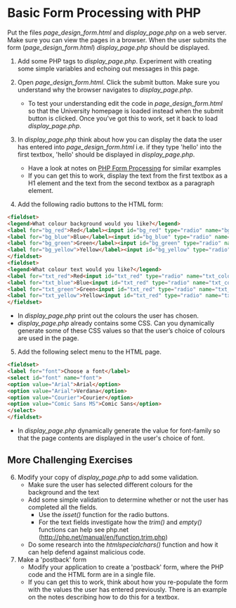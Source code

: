 # Basic Form Processing with PHP

Put the files *page_design_form.html* and *display_page.php* on a web server. Make sure you can view the pages in a browser. When the user submits the form (*page_design_form.html*)  *display_page.php* should be displayed.

1. Add some PHP tags to *display_page.php*. Experiment with creating some simple variables and echoing out messages in this page.

2. Open *page_design_form.html*. Click the submit button. Make sure you understand why the browser navigates to *display_page.php*.
    + To test your understanding edit the code in *page_design_form.html* so that the University homepage is loaded instead when the submit button is clicked. Once you've got this to work, set it back to load *display_page.php*.

3. In *display_page.php* think about how you can display the data the user has entered into *page_design_form.html* i.e. if they type 'hello' into the first textbox, 'hello' should be displayed in *display_page.php*.
    + Have a look at notes on [PHP Form Processing](php-form-processing.md) for similar examples
    + If you can get this to work, display the text from the first textbox as a H1 element and the text from the second textbox as a paragraph element.

4. Add the following radio buttons to the HTML form:
```html
<fieldset>
<legend>What colour background would you like?</legend>
<label for="bg_red">Red</label><input id="bg_red" type="radio" name="bg_colour" value="red">
<label for="bg_blue">Blue</label><input id="bg_blue" type="radio" name="bg_colour" value="blue">
<label for="bg_green">Green</label><input id="bg_green" type="radio" name="bg_colour" value="green">
<label for="bg_yellow">Yellow</label><input id="bg_yellow" type="radio" name="bg_colour" value="yellow">
</fieldset>
<fieldset>
<legend>What colour text would you like?</legend>
<label for="txt_red">Red<input id="txt_red" type="radio" name="txt_colour" value="red">
<label for="txt_blue">Blue<input id="txt_red" type="radio" name="txt_colour" value="blue">
<label for="txt_green">Green<input id="txt_red" type="radio" name="txt_colour" value="green">
<label for="txt_yellow">Yellow<input id="txt_red" type="radio" name="txt_colour" value="yellow">
</fieldset>
```

+ In *display_page.php* print out the colours the user has chosen.
+ *display_page.php* already contains some CSS. Can you dynamically generate some of these CSS values so that the user’s choice of colours are used in the page.

5. Add the following select menu to the HTML page.
```html
<fieldset>
<label for="font">Choose a font</label>
<select id="font" name="font">
<option value="Arial">Arial</option>
<option value="Arial">Verdana</option>
<option value="Courier">Courier</option>
<option value="Comic Sans MS">Comic Sans</option>
</select>
</fieldset>
```
+ In *display_page.php* dynamically generate the value for font-family so that the page contents are displayed in the user's choice of font.  


## More Challenging Exercises
6. Modify your copy of *display_page.php* to add some validation.
    * Make sure the user has selected different colours for the background and the text
    * Add some simple validation to determine whether or not the user has completed all the fields.
        * Use the *isset()* function for the radio buttons.
        * For the text fields investigate how the *trim()* and *empty()* functions can help see php.net (http://php.net/manual/en/function.trim.php)  
    * Do some research into the *htmlspecialchars()* function and how it can help defend against malicious code.
7. Make a 'postback' form
    * Modify your application to create a 'postback' form, where the PHP code and the HTML form are in a single file.
    * If you can get this to work, think about how you re-populate the form with the values the user has entered previously. There is an example on the notes describing how to do this for a textbox.

